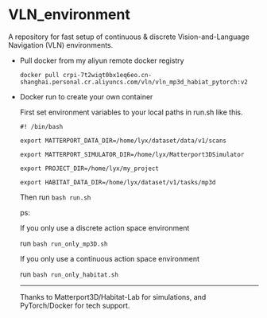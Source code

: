 # VLN_environment
A repository for fast setup of ​continuous &amp; discrete Vision-and-Language Navigation (VLN) environments.

- Pull docker from my aliyun remote docker registry

  `docker pull crpi-7t2wiqt0bx1eq6eo.cn-shanghai.personal.cr.aliyuncs.com/vln/vln_mp3d_habiat_pytorch:v2`
- Docker run to create your own container
  
  First set environment variables to your local paths in run.sh like this.

  `
  #! /bin/bash `

  `
  export MATTERPORT_DATA_DIR=/home/lyx/dataset/data/v1/scans `

  `
  export MATTERPORT_SIMULATOR_DIR=/home/lyx/Matterport3DSimulator `

  `
  export PROJECT_DIR=/home/lyx/my_project `

  `
  export HABITAT_DATA_DIR=/home/lyx/dataset/v1/tasks/mp3d `
    
  
  Then run `bash run.sh`

  ps:

  If you only use a ​discrete action space environment

  run  `bash run_only_mp3D.sh`

  If you only use a ​continuous action space environment

  run  `bash run_only_habitat.sh`

  ---------------------------------------
  Thanks to Matterport3D/Habitat-Lab for simulations, and PyTorch/Docker for tech support.

  

  

